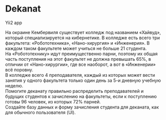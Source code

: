 Dekanat
============================
Yii2 app

На окраине Кембервиля существует колледж под названием «Хайвуд», который специализируется на кибернетике. В колледже есть всего три факультета: «Робототехника», «Нано-хирургия» и «Инженерия». В каждом таком факультете может учиться не больше 21 студента.<br>
На «Робототехнику» идут преимущественно парни, поэтому их общая часть поступления на этот факультет не должна превышать 65%, в отличии от «Нано-хирургии», где все наоборот, а вот в «Инженерии» всё поровну.<br>
В колледже всего 4 преподавателя, каждый из которых может вести занятия у одного факультета только один день за 5-и дневную учебную неделю.<br>
Помогите деканату правильно распределить преподавателей и будущих студентов к зачислению на факультеты, если к поступлению готовы 96 человек, из которых 72% парней.<br>
Создайте базу данных и форму зачисления студента для деканата, как для обычного пользователя (UI).
